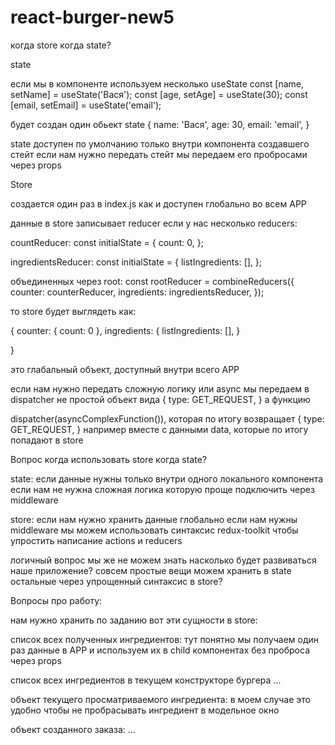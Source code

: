 # react-burger-new5

когда store когда state?

state

если мы в компоненте используем несколько useState
const [name, setName] = useState('Вася');
const [age, setAge] = useState(30);
const [email, setEmail] = useState('email');

будет создан один обьект state
{
name: 'Вася',
age: 30,
email: 'email',
}

state доступен по умолчанию только внутри компонента создавшего стейт
если нам нужно передать стейт мы передаем его пробросами через props

Store

создается один раз в index.js как <Provider store={store}> и доступен глобально во всем APP

данные в store записывает reducer
если у нас несколько reducers:

countReducer:
const initialState = {
count: 0,
};

ingredientsReducer:
const initialState = {
listIngredients: [],
};

объединенных через root:
const rootReducer = combineReducers({
counter: counterReducer,
ingredients: ingredientsReducer,
});

то store будет выглядеть как:

{
counter: {
count: 0
},
ingredients: {
listIngredients: [],
}

}

это глабальный объект, доступный внутри всего APP

если нам нужно передать сложную логику или async мы передаем
в dispatcher не простой объект вида
{
type: GET_REQUEST,
}
а функцию

dispatcher(asyncComplexFunction()), которая по итогу возвращает
{
type: GET_REQUEST,
}
например вместе с данными data, которые по итогу попадают в store

Вопрос
когда использовать store когда state?

state:
если данные нужны только внутри одного локального компонента
если нам не нужна сложная логика которую проще подключить через middleware

store:
если нам нужно хранить данные глобально
если нам нужны middleware
мы можем использовать синтаксис redux-toolkit чтобы упростить написание actions и reducers

логичный вопрос
мы же не можем знать насколько будет развиваться наше приложение?
совсем простые вещи можем хранить в state
остальные через упрощенный синтаксис в store?

Вопросы про работу:

нам нужно хранить по заданию вот эти сущности в store:

список всех полученных ингредиентов:
тут понятно мы получаем один раз данные в APP и используем их в child компонентах без проброса через props

список всех ингредиентов в текущем конструкторе бургера
...

объект текущего просматриваемого ингредиента:
в моем случае это удобно чтобы не пробрасывать ингредиент в модельное окно

объект созданного заказа:
...
